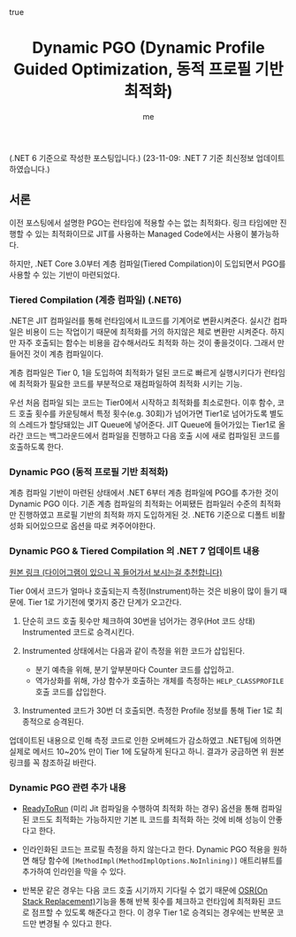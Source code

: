 ﻿---
title: "Dynamic PGO (Dynamic Profile Guided Optimization, 동적 프로필 기반 최적화)"
author: me
categories: [System]
tags: [system, dynamic-pgo, pgo, ltcg, compiler, optimization]
pin: true
math: true
mermaid: true
---

(.NET 6 기준으로 작성한 포스팅입니다.)
(23-11-09: .NET 7 기준 최신정보 업데이트 하였습니다.)

## 서론

이전 포스팅에서 설명한 PGO는 런타임에 적용할 수는 없는 최적화다. 링크 타임에만 진행할 수 있는 최적화이므로 JIT를 사용하는 Managed Code에서는 사용이 불가능하다.

하지만, .NET Core 3.0부터 계층 컴파일(Tiered Compilation)이 도입되면서 PGO를 사용할 수 있는 기반이 마련되었다.

### Tiered Compilation (계층 컴파일) (.NET6)

.NET은 JIT 컴파일러를 통해 런타임에서 IL코드를 기계어로 변환시켜준다. 실시간 컴파일은 비용이 드는 작업이기 때문에 최적화를 거의 하지않은 체로 변환만 시켜준다. 하지만 자주 호출되는 함수는 비용을 감수해서라도 최적화 하는 것이 좋을것이다. 그래서 만들어진 것이 계층 컴파일이다.

계층 컴파일은 Tier 0, 1을 도입하여 최적화가 덜된 코드로 빠르게 실행시키다가 런타임에 최적화가 필요한 코드를 부분적으로 재컴파일하여 최적화 시키는 기능.

 우선 처음 컴파일 되는 코드는 Tier0에서 시작하고 최적화를 최소로한다. 이후 함수, 코드 호출 횟수를 카운팅해서 특정 횟수(e.g. 30회)가 넘어가면 Tier1로 넘어가도록 별도의 스레드가 할당돼있는 JIT Queue에 넣어준다. JIT Queue에 들어가있는 Tier1로 올라간 코드는 백그라운드에서 컴파일을 진행하고 다음 호출 시에 새로 컴파일된 코드를 호출하도록 한다.

### Dynamic PGO (동적 프로필 기반 최적화)

계층 컴파일 기반이 마련된 상태에서 .NET 6부터 계층 컴파일에 PGO를 추가한 것이 Dynamic PGO 이다. 기존 계층 컴파일의 최적화는 어찌됐든 컴파일러 수준의 최적화만 진행하였고 프로필 기반의 최적화 까지 도입하게된 것. .NET6 기준으로 디폴트 비활성화 되어있으므로 옵션을 따로 켜주어야한다.

### Dynamic PGO & Tiered Compilation 의 .NET 7 업데이트 내용

[원본 링크 (다이어그램이 있으니 꼭 들어가서  보시는걸 추천합니다)](https://github.com/dotnet/runtime/blob/main/docs/design/features/DynamicPgo-InstrumentedTiers.md)

Tier 0에서 코드가 얼마나 호출되는지 측정(Instrument)하는 것은 비용이 많이 들기 때문에. Tier 1로 가기전에 몇가지 중간 단계가 오고간다.

1. 단순히 코드 호출 횟수만 체크하여 30번을 넘어가는 경우(Hot 코드 상태) Instrumented 코드로 승격시킨다.

2. Instrumented 상태에서는 다음과 같이 측정을 위한 코드가 삽입된다.
    - 분기 예측을 위해, 분기 앞부분마다 Counter 코드를 삽입하고.
    - 역가상화를 위해, 가상 함수가 호출하는 개체를 측정하는 `HELP_CLASSPROFILE` 호출 코드를 삽입한다.

3. Instrumented 코드가 30번 더 호출되면. 측정한 Profile 정보를 통해 Tier 1로 최종적으로 승격된다.

업데이트된 내용으로 인해 측정 코드로 인한 오버헤드가 감소하였고 .NET팀에 의하면 실제로 메서드 10~20% 만이 Tier 1에 도달하게 된다고 하니. 결과가 궁금하면 위 원본 링크를 꼭 참조하길 바란다.

### Dynamic PGO 관련 추가 내용

- [ReadyToRun](https://learn.microsoft.com/en-us/dotnet/core/deploying/ready-to-run) (미리 Jit 컴파일을 수행하여 최적화 하는 경우) 옵션을 통해 컴파일된 코드도 최적화는 가능하지만 기본 IL 코드를 최적화 하는 것에 비해 성능이 안좋다고 한다.

- 인라인화된 코드는 프로필 측정을 하지 않는다고 한다. Dynamic PGO 적용을 원하면 해당 함수에 `[MethodImpl(MethodImplOptions.NoInlining)]` 애트리뷰트를 추가하여 인라인을 막을 수 있다.

- 반복문 같은 경우는 다음 코드 호출 시기까지 기다릴 수 없기 때문에 [OSR(On Stack Replacement)](https://devblogs.microsoft.com/dotnet/announcing-dotnet-7-preview-4/#on-stack-replacement-aka-osr)기능을 통해 반복 횟수를 체크하고 런타임에 최적화된 코드로 점프할 수 있도록 해준다고 한다. 이 경우 Tier 1로 승격되는 경우에는 반복문 코드만 변경될 수 있다고 한다.
